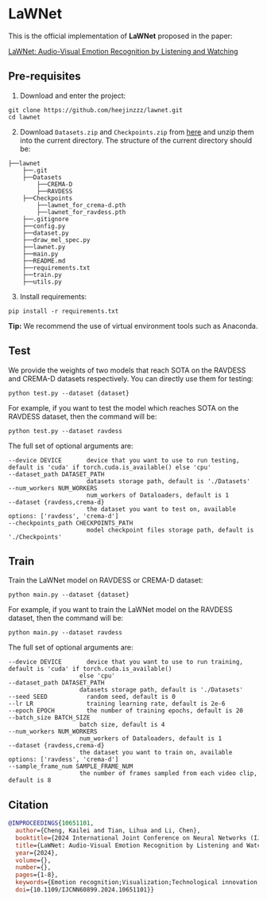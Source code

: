 # LaWNet
This is the official implementation of **LaWNet** proposed in the paper:

[LaWNet: Audio-Visual Emotion Recognition by Listening and Watching](https://ieeexplore.ieee.org/document/10651101)

## Pre-requisites
1. Download and enter the project:

```shell
git clone https://github.com/heejinzzz/lawnet.git
cd lawnet
```

2. Download `Datasets.zip` and `Checkpoints.zip` from [here](https://pan.baidu.com/s/1kVMvhN9BxQkyuJvfBqD3cw?pwd=gddp) and unzip them into the current directory. The structure of the current directory should be:

```
├──lawnet
    ├──.git
    ├──Datasets
        ├──CREMA-D
        ├──RAVDESS
    ├──Checkpoints
        ├──lawnet_for_crema-d.pth
        ├──lawnet_for_ravdess.pth
    ├──.gitignore
    ├──config.py
    ├──dataset.py
    ├──draw_mel_spec.py
    ├──lawnet.py
    ├──main.py
    ├──README.md
    ├──requirements.txt
    ├──train.py
    ├──utils.py
```

3. Install requirements:

```shell
pip install -r requirements.txt
```

**Tip:** We recommend the use of virtual environment tools such as Anaconda.

## Test
We provide the weights of two models that reach SOTA on the RAVDESS and CREMA-D datasets respectively. You can directly use them for testing:

```shell
python test.py --dataset {dataset}
```

For example, if you want to test the model which reaches SOTA on the RAVDESS dataset, then the command will be:

```shell
python test.py --dataset ravdess
```

The full set of optional arguments are:

```shell
--device DEVICE       device that you want to use to run testing, default is 'cuda' if torch.cuda.is_available() else 'cpu'
--dataset_path DATASET_PATH
                      datasets storage path, default is './Datasets'
--num_workers NUM_WORKERS
                      num_workers of Dataloaders, default is 1
--dataset {ravdess,crema-d}
                      the dataset you want to test on, available options: ['ravdess', 'crema-d']
--checkpoints_path CHECKPOINTS_PATH
                      model checkpoint files storage path, default is './Checkpoints'
```

## Train
Train the LaWNet model on RAVDESS or CREMA-D dataset:

```shell
python main.py --dataset {dataset}
```

For example, if you want to train the LaWNet model on the RAVDESS dataset, then the command will be:

```shell
python main.py --dataset ravdess
```

The full set of optional arguments are:

```shell
--device DEVICE       device that you want to use to run training, default is 'cuda' if torch.cuda.is_available()
                    else 'cpu'
--dataset_path DATASET_PATH
                    datasets storage path, default is './Datasets'
--seed SEED           random seed, default is 0
--lr LR               training learning rate, default is 2e-6
--epoch EPOCH         the number of training epochs, default is 20
--batch_size BATCH_SIZE
                    batch size, default is 4
--num_workers NUM_WORKERS
                    num_workers of Dataloaders, default is 1
--dataset {ravdess,crema-d}
                    the dataset you want to train on, available options: ['ravdess', 'crema-d']
--sample_frame_num SAMPLE_FRAME_NUM
                    the number of frames sampled from each video clip, default is 8
```

## Citation
```bibtex
@INPROCEEDINGS{10651101,
  author={Cheng, Kailei and Tian, Lihua and Li, Chen},
  booktitle={2024 International Joint Conference on Neural Networks (IJCNN)}, 
  title={LaWNet: Audio-Visual Emotion Recognition by Listening and Watching}, 
  year={2024},
  volume={},
  number={},
  pages={1-8},
  keywords={Emotion recognition;Visualization;Technological innovation;Fuses;Neural networks;Feature extraction;Sampling methods;Audio-Visual Emotion Recognition;Multimodal Interaction;Video Recognition},
  doi={10.1109/IJCNN60899.2024.10651101}}
```
